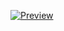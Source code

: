 [![Preview](https://www.youtube.com/watch?v=KCSAYQ7uoX0.jpg)](https://www.youtube.com/watch?v=KCSAYQ7uoX0)
